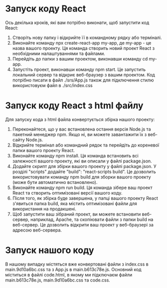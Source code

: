 # Запуск коду React
 
 Ось декілька кроків, які вам потрібно виконати, щоб запустити код React:
1. Створіть нову папку і відкрийте її в командному рядку або терміналі.
2. Виконайте команду npx create-react-app my-app, де my-app - це назва вашого проекту. Ця команда створить новий проект React з необхідними налаштуваннями та файлами.
3. Перейдіть до папки з вашим проектом, виконавши команду cd my-app.
4. Запустіть проект, виконавши команду npm start. Це запустить локальний сервер та відкриє веб-браузер з вашим проектом. Код потрібно писати в файл ./srs/App.js також для підключення стилю використовуєм файл в ./src/index.css

# Запуск коду React з html файлу
Для запуску кода з html файла конвертується збірка нашого проекту:
1. Переконайтеся, що у вас встановлена остання версія Node.js та пакетний менеджер npm. Якщо ні, ви можете завантажити їх з веб-сайту Node.js.
2. Відкрийте термінал або командний рядок та перейдіть до кореневої папки вашого проекту React.
3. Виконайте команду npm install. Ця команда встановить всі залежності вашого проекту, які ви описали у файлі package.json.
4. Додайте скрипт для збірки вашого проекту у файлі package.json. У розділі "scripts" додайте "build": "react-scripts build". Це дозволить використовувати команду npm build для зборки вашого проекту (може бути автоматично встановлено).
5. Виконайте команду npm run build. Ця команда зібере ваш проект React та створить оптимізовані версії вашого коду.
6. Після того, як збірка буде завершена, у папці вашого проекту React з'явиться папка build, яка містить оптимізовані файли для використання на продакшені.
7. Щоб запустити ваш зібраний проект, ви можете встановити веб-сервер, наприклад, Apache, та скопіювати файли з папки build на веб-сервер. Це дозволить відкрити ваш проект у веб-браузері за адресою веб-сервера.

# Запуск нашого коду
 В нашому випадку містяться вже конвертовані файли з index.css в main.9d10a6bc.css та з App.js в main.b613c78e.js.
Основний код міститься в файлі code.html, в якому ми підключаєм файли main.b613c78e.js, main.9d10a6bc.css та code.css.
 
